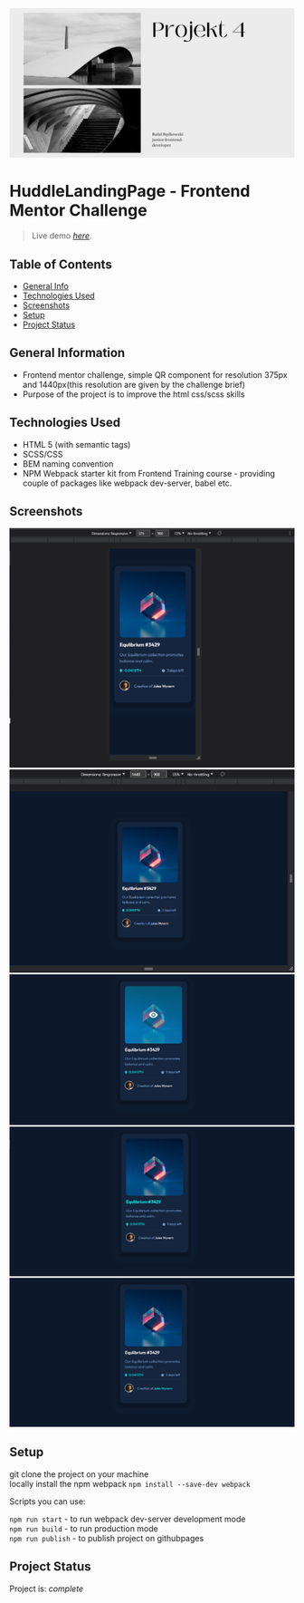 ![cover](src/assets/github/titlePage.png)

# HuddleLandingPage - Frontend Mentor Challenge
> Live demo [_here_](https://rafal-bedkowski.github.io/NFTcompon/).

## Table of Contents
* [General Info](#general-information)
* [Technologies Used](#technologies-used)
* [Screenshots](#screenshots)
* [Setup](#setup)
* [Project Status](#project-status)

## General Information
- Frontend mentor challenge, simple QR component for resolution 375px and 1440px(this resolution are given by the challenge brief)
- Purpose of the project is to improve the html css/scss skills

## Technologies Used
- HTML 5 (with semantic tags)
- SCSS/CSS
- BEM naming convention
- NPM Webpack starter kit from Frontend Training course - providing couple of packages like webpack dev-server, babel etc.  


## Screenshots
![Example screenshot](src/assets/github/res375.png)
![Example screenshot](src/assets/github/res1440.png)
![Example screenshot](src/assets/github/active1.png)
![Example screenshot](src/assets/github/active2.png)
![Example screenshot](src/assets/github/active3.png)




## Setup

git clone the project on your machine  
locally install the npm webpack `npm install --save-dev webpack`  

Scripts you can use:

`npm run start` - to run webpack dev-server development mode  
`npm run build` - to run production mode  
`npm run publish` - to publish project on githubpages  


## Project Status
Project is: _complete_ 
